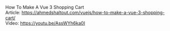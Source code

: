 How To Make A Vue 3 Shopping Cart
<br>Article: https://ahmedshaltout.com/vuejs/how-to-make-a-vue-3-shopping-cart/
<br>Video: https://youtu.be/AssWYh6ka0I
